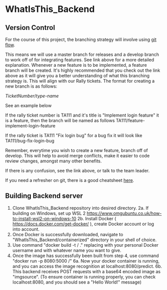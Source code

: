 ﻿# WhatIsThis_Backend

## Version Control
For the course of this project, the branching strategy will involve using [git flow](https://www.atlassian.com/git/tutorials/comparing-workflows/gitflow-workflow).

This means we will use a master branch for releases and a develop branch to work off of for integrating features. See link above for a more detailed explanation. Whenever a new feature is to be implemented, a feature branch will be created. It's highly recommended that you check out the link above as it will give you a better understanding of what this branching strategy is. This will align with our Rally tickets. The format for creating a new branch is as follows:

*TicketNumber*/*type*-*name*

See an example below

If the rally ticket number is TA111 and it's title is "Implement login feature" it is a feature, then the branch will be named as follows
    TA111/feature-implement-login-feature

If the rally ticket is TA111 "Fix login bug" for a bug fix it will look like 
    TA111/bug-fix-login-bug

Remember, everytime you wish to create a new feature, branch off of develop. This will help to avoid merge conflicts, make it easier to code review changes, amongst many other benefits.

If there is any confusion, see the link above, or talk to the team leader.

If you need a refresher on git, there is a good cheatsheet [here](https://www.atlassian.com/git/tutorials/atlassian-git-cheatsheet).

## Building Backend server
1. Clone WhatIsThis_Backend repository into desired directory.
2a. If building on Windows, set up WSL 2 https://www.omgubuntu.co.uk/how-to-install-wsl2-on-windows-10
2b. Install Docker ( https://docs.docker.com/get-docker/ ), create Docker account or log into account.
3. Once Docker is successfully downloaded, navigate to "WhatIsThis_Backend/containerized" directory in your shell of choice.
4. Use command "docker build -t <dockerusername>/<appname> ." replacing <dockerusername> with your personal Docker username and <appname> with whatever name you want to give.
5. Once the image has successfully been built from step 4, use command "docker run -p 8080:5000 <dockerusername>/<appname>"
6a. Now your docker container is running, and you can access the image recognition at localhost:8080/predict.
6b. This backend receives POST requests with a base64 encoded image as "imgsource". (To ensure container is running properly, you can check localhost:8080, and you should see a "Hello World!" message)
